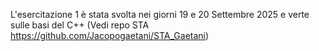 L'esercitazione 1 è stata svolta nei giorni 19 e 20 Settembre 2025 e verte sulle basi del C++ (Vedi repo STA https://github.com/Jacopogaetani/STA_Gaetani)
